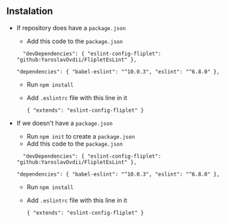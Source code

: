 ## Instalation
* If repository does have a `package.json`
  * Add this code to the `package.json`

  ``  
  "devDependencies": {
    "eslint-config-fliplet": "github:YaroslavOvdii/FlipletEsLint"
  },
  ``

  ``
  "dependencies": {
    "babel-eslint": "^10.0.3",
    "eslint": "^6.8.0"
  },
  ``

  * Run `npm install`
  * Add `.eslintrc` file with this line in it

    ``
    {
      "extends": "eslint-config-fliplet"
    }
    ``

* If we doesn't have a `package.json`
  * Run `npm init` to create a `package.json`
  * Add this code to the `package.json`

  ``  
  "devDependencies": {
    "eslint-config-fliplet": "github:YaroslavOvdii/FlipletEsLint"
  },
  ``
  
  ``
  "dependencies": {
    "babel-eslint": "^10.0.3",
    "eslint": "^6.8.0"
  },
  ``
  
  * Run `npm install`
  * Add `.eslintrc` file with this line in it
    
    ``
    {
      "extends": "eslint-config-fliplet"
    }
    ``